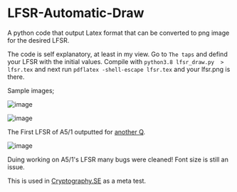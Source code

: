 # LFSR-Automatic-Draw
A python code that output Latex format that can be converted to png image for the desired LFSR.


The code is self explanatory, at least in my view. Go to `The taps` and defind your LFSR with the initial values. Compile with `python3.8 lfsr_draw.py  > lfsr.tex` and next run `pdflatex -shell-escape lfsr.tex` and your lfsr.png is there.

Sample images;

![image](https://i.stack.imgur.com/P8Cs6.png)

![image](https://i.stack.imgur.com/wwAR8.png)

The First LFSR of A5/1 outputted for [another Q](https://crypto.stackexchange.com/a/89981/18298). 

![image](https://i.stack.imgur.com/UsHZr.png)

Duing working on A5/1's LFSR many bugs were cleaned! Font size is still an issue.


This is used in [Cryptography.SE](https://crypto.stackexchange.com/q/89828/18298) as a meta test.
